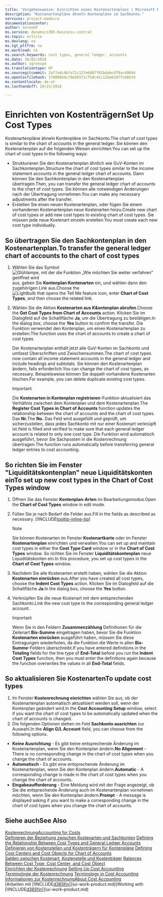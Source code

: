 ```yaml
---
title: 'Vorgehensweise: Einrichten eines Kostenartenplans | Microsoft Docs'
description: "Kostenartenpläne ähneln Kontenpläne im Sachkonto."
services: project-madeira
documentationcenter: 
author: SorenGP
ms.service: dynamics365-business-central
ms.topic: article
ms.devlang: na
ms.tgt_pltfrm: na
ms.workload: na
ms.search.keywords: cost types, general ledger, accounts
ms.date: 10/01/2018
ms.author: sgroespe
ms.translationtype: HT
ms.sourcegitcommit: 2af7adc4bfa71c12fedd87f02bdabcd78ac49844
ms.openlocfilehash: 37800664c79e501f1cf5dc41c12be6197fcb6bfd
ms.contentlocale: de-at
ms.lasthandoff: 10/15/2018

---
```

# <a name="set-up-cost-types"></a><span data-ttu-id="40807-103">Einrichten von Kostenträgern</span><span class="sxs-lookup"><span data-stu-id="40807-103">Set Up Cost Types</span></span>
<span data-ttu-id="40807-104">Kostenartenpläne ähneln Kontenpläne im Sachkonto.</span><span class="sxs-lookup"><span data-stu-id="40807-104">The chart of cost types is similar to the chart of accounts in the general ledger.</span></span> <span data-ttu-id="40807-105">Sie können den Kostenartenplan auf die folgenden Weisen einrichten:</span><span class="sxs-lookup"><span data-stu-id="40807-105">You can set up the chart of cost types in the following ways:</span></span>  

-   <span data-ttu-id="40807-106">Strukturieren Sie den Kostenartenplan ähnlich wie GuV-Konten im Sachkontenplan.</span><span class="sxs-lookup"><span data-stu-id="40807-106">Structure the chart of cost types similar to the income statement accounts in the general ledger chart of accounts.</span></span> <span data-ttu-id="40807-107">Dann können Sie den Sachkontenplan in den Kostenartenplan übertragen.</span><span class="sxs-lookup"><span data-stu-id="40807-107">Then, you can transfer the general ledger chart of accounts to the chart of cost types.</span></span> <span data-ttu-id="40807-108">Sie können alle notwendigen Änderungen nach der Übertragung vornehmen.</span><span class="sxs-lookup"><span data-stu-id="40807-108">You can make any necessary adjustments after the transfer.</span></span>  
-   <span data-ttu-id="40807-109">Erstellen Sie einen neuen Kostenartenplan, oder fügen Sie einem vorhandenen Kostenartenplan neue Kostenarten hinzu.</span><span class="sxs-lookup"><span data-stu-id="40807-109">Create new chart of cost types or add new cost types to existing chart of cost types.</span></span> <span data-ttu-id="40807-110">Sie müssen jede neue Kostenart einzeln erstellen.</span><span class="sxs-lookup"><span data-stu-id="40807-110">You must create each new cost type individually.</span></span>  

## <a name="to-transfer-the-general-ledger-chart-of-accounts-to-the-chart-of-cost-types"></a><span data-ttu-id="40807-111">So übertragen Sie den Sachkontenplan in den Kostenartenplan.</span><span class="sxs-lookup"><span data-stu-id="40807-111">To transfer the general ledger chart of accounts to the chart of cost types</span></span>  
1.  <span data-ttu-id="40807-112">Wählen Sie das Symbol ![Glühlampe, mit der die Funktion „Wie möchten Sie weiter verfahren“ geöffnet wird](media/ui-search/search_small.png "Wie möchten Sie weiter verfahren?") aus, geben Sie **Kontenplan Kontenarten** ein, und wählen dann den zugehörigen Link aus.</span><span class="sxs-lookup"><span data-stu-id="40807-112">Choose the ![Lightbulb that opens the Tell Me feature](media/ui-search/search_small.png "Tell me what you want to do") icon, enter **Chart of Cost Types**, and then choose the related link.</span></span>  
2.  <span data-ttu-id="40807-113">Wählen Sie die Aktion **Kostenarten aus K&ontenplan abrufen**.</span><span class="sxs-lookup"><span data-stu-id="40807-113">Choose the **Get Cost Types from Chart of Accounts** action.</span></span> <span data-ttu-id="40807-114">Klicken Sie im Dialogfeld auf die Schaltfläche **Ja**, um die Übertragung zu bestätigen.</span><span class="sxs-lookup"><span data-stu-id="40807-114">In the dialog box, choose the **Yes** button to confirm the transfer.</span></span> <span data-ttu-id="40807-115">Die Funktion verwendet den Kontenplan, um einen Kostenartenplan zu erstellen.</span><span class="sxs-lookup"><span data-stu-id="40807-115">The function uses the chart of accounts to create a chart of cost types.</span></span>  

    <span data-ttu-id="40807-116">Der Kostenartenplan enthält jetzt alle GuV-Konten im Sachkonto und umfasst Überschriften und Zwischensummen.</span><span class="sxs-lookup"><span data-stu-id="40807-116">The chart of cost types now contain all income statement accounts in the general ledger and include headings and subtotals.</span></span> <span data-ttu-id="40807-117">Sie können den Kostenartenplan ändern, falls erforderlich.</span><span class="sxs-lookup"><span data-stu-id="40807-117">You can change the chart of cost types, as necessary.</span></span> <span data-ttu-id="40807-118">Beispielsweise können Sie doppelt vorhandene Kostenarten löschen.</span><span class="sxs-lookup"><span data-stu-id="40807-118">For example, you can delete duplicate existing cost types.</span></span>  

    > [!IMPORTANT]  
    >  <span data-ttu-id="40807-119">Die **Kostenarten in Kontenplan registrieren**-Funktion aktualisiert das Verhältnis zwischen dem Kontenplan und dem Kostenartenplan.</span><span class="sxs-lookup"><span data-stu-id="40807-119">The **Register Cost Types in Chart of Accounts** function updates the relationship between the chart of accounts and the chart of cost types.</span></span> <span data-ttu-id="40807-120">Das **Nr.**</span><span class="sxs-lookup"><span data-stu-id="40807-120">The **No.**</span></span> <span data-ttu-id="40807-121">Das Feld  wird ausgefüllt und geprüft, um sicherzustellen, dass jedes Sachkonto mit nur einer Kostenart verknüpft ist.</span><span class="sxs-lookup"><span data-stu-id="40807-121">field is filled and verified to make sure that each general ledger account is related to only one cost type.</span></span> <span data-ttu-id="40807-122">Die Funktion wird automatisch ausgeführt, bevor Sie Sachposten in die Kostenrechnung übertragen.</span><span class="sxs-lookup"><span data-stu-id="40807-122">The function runs automatically before transferring general ledger entries to cost accounting.</span></span>  

## <a name="to-set-up-new-cost-types-in-the-chart-of-cost-types-window"></a><span data-ttu-id="40807-123">So richten Sie im Fenster "Liquiditätskontenplan" neue Liquiditätskonten ein</span><span class="sxs-lookup"><span data-stu-id="40807-123">To set up new cost types in the Chart of Cost Types window</span></span>  
1.  <span data-ttu-id="40807-124">Öffnen Sie das Fenster **Kontenplan-Arten** im Bearbeitungsmodus.</span><span class="sxs-lookup"><span data-stu-id="40807-124">Open the **Chart of Cost Types** window in edit mode.</span></span>  
2.  <span data-ttu-id="40807-125">Füllen Sie je nach Bedarf die Felder aus.</span><span class="sxs-lookup"><span data-stu-id="40807-125">Fill in the fields as described as necessary.</span></span> [!INCLUDE[tooltip-inline-tip](includes/tooltip-inline-tip_md.md)]

    > [!NOTE]  
    >  <span data-ttu-id="40807-126">Sie können Kostenarten im Fenster **Kostenartkarte** oder im Fenster **Kostenartenplan** einrichten und verwalten.</span><span class="sxs-lookup"><span data-stu-id="40807-126">You can set up and maintain cost types in either the **Cost Type Card** window or in the **Chart of Cost Types** window.</span></span> <span data-ttu-id="40807-127">So richten Sie im Fenster **Liquiditätskontenplan** neue Liquiditätskonten ein.</span><span class="sxs-lookup"><span data-stu-id="40807-127">In this procedure, you set up cost types in the **Chart of Cost Types** window.</span></span>

3.  <span data-ttu-id="40807-128">Nachdem Sie alle Kostenarten erstellt haben, wählen Sie die Aktion **Kostenarten einrücken** aus.</span><span class="sxs-lookup"><span data-stu-id="40807-128">After you have created all cost types, choose the **Indent Cost Types** action.</span></span> <span data-ttu-id="40807-129">Klicken Sie im Dialogfeld auf die Schaltfläche **Ja**.</span><span class="sxs-lookup"><span data-stu-id="40807-129">In the dialog box, choose the **Yes** button.</span></span>  
4.  <span data-ttu-id="40807-130">Verknüpfen Sie die neue Kostenart mit dem entsprechenden Sachkonto.</span><span class="sxs-lookup"><span data-stu-id="40807-130">Link the new cost type to the corresponding general ledger account.</span></span>  

    > [!IMPORTANT]  
    >  <span data-ttu-id="40807-131">Wenn Sie in den Feldern **Zusammenzählung** Definitionen für die Zeilenart **Bis-Summe** eingetragen haben, bevor Sie die Funktion **Kostenarten einrücken** ausgeführt haben, müssen Sie diese Eintragungen wiederholen, da die Funktion die Werte in allen **Bis-Summe**-Feldern überschreibt.</span><span class="sxs-lookup"><span data-stu-id="40807-131">If you have entered definitions in the **Totaling** fields for the line type of **End-Total** before you run the **Indent Cost Types** function, then you must enter the definitions again because the function overwrites the values in all **End-Total** fields.</span></span>  

## <a name="to-update-cost-types"></a><span data-ttu-id="40807-132">So aktualisieren Sie Kostenarten</span><span class="sxs-lookup"><span data-stu-id="40807-132">To update cost types</span></span>  
1.  <span data-ttu-id="40807-133">Im Fenster **Kostenrechnung einrichten**  wählen Sie aus, ob der Kostenartenplan automatisch aktualisiert werden soll, wenn der Kontenplan geändert wird.</span><span class="sxs-lookup"><span data-stu-id="40807-133">In the **Cost Accounting Setup** window, select if you want the chart of cost types to be automatically updated when the chart of accounts is changed.</span></span>  
2.  <span data-ttu-id="40807-134">Die folgenden Optionen stehen im Feld **Sachkonto ausrichten** zur Auswahl.</span><span class="sxs-lookup"><span data-stu-id="40807-134">In the **Align G/L Account** field, you can choose from the following options.</span></span>  

- <span data-ttu-id="40807-135">**Keine Ausrichtung** - Es gibt keine entsprechende Änderung im Kostenartenplan, wenn Sie den Kontenplan ändern.</span><span class="sxs-lookup"><span data-stu-id="40807-135">**No Alignment** - There is no corresponding change in the chart of cost types when you change the chart of accounts.</span></span>  
- <span data-ttu-id="40807-136">**Automatisch** - Es gibt eine entsprechende Änderung im Kostenartenplan, wenn Sie den Kontenplan ändern.</span><span class="sxs-lookup"><span data-stu-id="40807-136">**Automatic** - A corresponding change is made in the chart of cost types when you change the chart of accounts.</span></span>  
- <span data-ttu-id="40807-137">**Eingabeaufforderung** - Eine Meldung wird mit der Frage angezeigt, ob Sie die entsprechende Änderung auch im Kostenartenplan vornehmen möchten, wenn Sie den Kontenplan ändern.</span><span class="sxs-lookup"><span data-stu-id="40807-137">**Prompt** - A message is displayed asking if you want to make a corresponding change in the chart of cost types when you change the chart of accounts.</span></span>  

## <a name="see-also"></a><span data-ttu-id="40807-138">Siehe auch</span><span class="sxs-lookup"><span data-stu-id="40807-138">See Also</span></span>  
[<span data-ttu-id="40807-139">Kostenrechnung</span><span class="sxs-lookup"><span data-stu-id="40807-139">Accounting for Costs</span></span>](finance-manage-cost-accounting.md)  
<span data-ttu-id="40807-140">[Definieren der Beziehung zwischen Kostenarten und Sachkonten](finance-defining-the-relationship-between-cost-types-and-general-ledger-accounts.md) </span><span class="sxs-lookup"><span data-stu-id="40807-140">[Defining the Relationship Between Cost Types and General Ledger Accounts](finance-defining-the-relationship-between-cost-types-and-general-ledger-accounts.md) </span></span>  
<span data-ttu-id="40807-141">[Definieren von Kostenstellen und Kostenträgern für Kontenpläne](finance-defining-cost-centers-and-cost-objects-for-chart-of-accounts.md) </span><span class="sxs-lookup"><span data-stu-id="40807-141">[Defining Cost Centers and Cost Objects for Chart of Accounts](finance-defining-cost-centers-and-cost-objects-for-chart-of-accounts.md) </span></span>  
<span data-ttu-id="40807-142">[Salden zwischen Kostenart, Kostenstelle und Kostenträger](finance-balances-between-cost-type-cost-center-and-cost-object.md) </span><span class="sxs-lookup"><span data-stu-id="40807-142">[Balances Between Cost Type, Cost Center, and Cost Object](finance-balances-between-cost-type-cost-center-and-cost-object.md) </span></span>  
<span data-ttu-id="40807-143">[Einrichten der Kostenrechnung](finance-set-up-cost-accounting.md) </span><span class="sxs-lookup"><span data-stu-id="40807-143">[Setting Up Cost Accounting](finance-set-up-cost-accounting.md) </span></span>  
<span data-ttu-id="40807-144">[Terminologie der Kostenrechnung](finance-terminology-in-cost-accounting.md) </span><span class="sxs-lookup"><span data-stu-id="40807-144">[Terminology in Cost Accounting](finance-terminology-in-cost-accounting.md) </span></span>  
[<span data-ttu-id="40807-145">Informationen zur Kostenrechnung</span><span class="sxs-lookup"><span data-stu-id="40807-145">About Cost Accounting</span></span>](finance-about-cost-accounting.md)  
<span data-ttu-id="40807-146">[Arbeiten mit [!INCLUDE[d365fin](includes/d365fin_md.md)]](ui-work-product.md)</span><span class="sxs-lookup"><span data-stu-id="40807-146">[Working with [!INCLUDE[d365fin](includes/d365fin_md.md)]](ui-work-product.md)</span></span>

